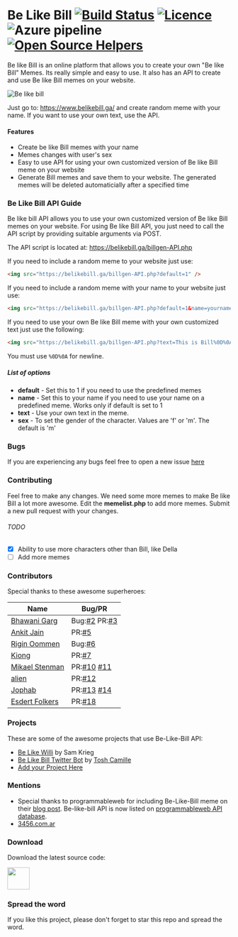 # Be Like Bill [![Build Status](https://travis-ci.org/gautamkrishnar/Be-Like-Bill.svg?branch=master)](https://travis-ci.org/gautamkrishnar/Be-Like-Bill) [![Licence](https://img.shields.io/:license-gpl3-blue.svg?style=flat)](https://github.com/gautamkrishnar/Be-Like-Bill/blob/master/LICENSE)  ![Azure pipeline](https://gautamkrishnar.visualstudio.com/Be%20Like%20Bill/_apis/build/status/Be%20Like%20Bill%20-%20Release) [![Open Source Helpers](https://www.codetriage.com/gautamkrishnar/be-like-bill/badges/users.svg)](https://www.codetriage.com/gautamkrishnar/be-like-bill)
Be like Bill is an online platform that allows you to create your own "Be like Bill" Memes. Its really simple and easy to use. It also has an API to create and use Be like Bill memes on your website.

![Be like bill](http://i.imgur.com/1cXQOFT.jpg)

Just go to: https://www.belikebill.ga/ and create random meme with your name. If you want to use your own text, use the API.

#### Features
* Create be like Bill memes with your name
* Memes changes with user's sex
* Easy to use API for using your own customized version of Be like Bill meme on your website
* Generate Bill memes and save them to your website. The generated memes will be deleted automaticially after a specified time

### Be Like Bill API Guide
Be like bill API allows you to use your own customized version of Be like Bill memes on your website. For using Be like Bill API, you just need to call the API script by providing suitable arguments via POST. 

The API script is located at:  https://belikebill.ga/billgen-API.php

If you need to include a random meme to your website just use:

```html
<img src="https://belikebill.ga/billgen-API.php?default=1" />
```

If you need to include a random meme with your name to your website just use:


```html
<img src="https://belikebill.ga/billgen-API.php?default=1&name=yourname&sex=f" /> 
```

If you need to use your own Be like Bill meme with your own customized text just use the following:

```html
<img src="https://belikebill.ga/billgen-API.php?text=This is Bill%0D%0ABe Like Bill" />

```

You must use `%0D%0A` for newline.


##### List of options
* **default** - Set this to 1 if you need to use the predefined memes
* **name**    - Set this to your name if you need to use your name on a predefined meme. Works only if default is set to 1 
* **text**    - Use your own text in the meme.
* **sex**     - To set the gender of the character. Values are 'f' or 'm'. The default is 'm'

### Bugs
If you are experiencing any bugs feel free to open  a new issue [here](https://github.com/gautamkrishnar/Be-Like-Bill/issues/new) 

### Contributing
Feel free to make any changes. We need some more memes to make Be like Bill a lot more awesome. Edit the **memelist.php** to add more memes. Submit a new pull request with your changes.

###### TODO
- [x] Ability to use more characters other than Bill, like Della
- [ ] Add more memes

### Contributors
Special thanks to these awesome superheroes:

| Name | Bug/PR |
|--------|--------|
| [Bhawani Garg](https://github.com/BhawaniGarg) | Bug:[#2](https://github.com/gautamkrishnar/Be-Like-Bill/issues/2) PR:[#3](https://github.com/gautamkrishnar/Be-Like-Bill/pull/3) |
| [Ankit Jain](https://github.com/ankitjain28may) | PR:[#5](https://github.com/gautamkrishnar/Be-Like-Bill/pull/5) |
| [Rigin Oommen](https://github.com/riginoommen) | Bug:[#6](https://github.com/gautamkrishnar/Be-Like-Bill/issues/6) |
| [Kiong](https://github.com/tlkiong) | PR:[#7](https://github.com/gautamkrishnar/Be-Like-Bill/pull/7) |
| [Mikael Stenman](https://github.com/m1ksu) | PR:[#10](https://github.com/gautamkrishnar/Be-Like-Bill/pull/10) [#11](https://github.com/gautamkrishnar/Be-Like-Bill/pull/11) |
| [alien](https://github.com/sadboyzvone) | PR:[#12](https://github.com/gautamkrishnar/Be-Like-Bill/pull/12) |
| [Jophab](https://github.com/jophab) | PR:[#13](https://github.com/gautamkrishnar/Be-Like-Bill/pull/13) [#14](https://github.com/gautamkrishnar/Be-Like-Bill/pull/14) |
| [Esdert Folkers](https://github.com/Edsardio) | PR:[#18](https://github.com/gautamkrishnar/Be-Like-Bill/pull/18) |

### Projects
These are some of the awesome projects that use Be-Like-Bill API:
* [Be Like Willi](http://samkrieg.ch/willi/) by Sam Krieg
* [Be Like Bill Twitter Bot](https://github.com/CamTosh/Be-like-bill-bot) by [Tosh Camille](https://github.com/CamTosh)
* [Add your Project Here](mailto:r.gautamkrishna@gmail.com)

### Mentions
* Special thanks to programmableweb for including Be-Like-Bill meme on their [blog post](http://www.programmableweb.com/news/daily-api-roundup-google-consumer-surveys-be-bill-vendasta-mediamath-reckon-one/brief/2016/04/27). Be-like-bill API is now listed on [programmableweb API database](http://www.programmableweb.com/api/be-bill).
* [3456.com.ar](https://3456.com.ar//Be_Like_Bill_%28se_como_Bill%29.html)

### Download
Download the latest source code:

 <a href="https://github.com/gautamkrishnar/Be-Like-Bill/releases/latest">
 <img src="https://media.giphy.com/media/dpnBD3KRM9WsU/200.gif" height="50px" width="inherit" /></a>

### Spread the word
If you like this project, please don't forget to star this repo and spread the word.
